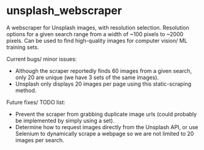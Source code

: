 # unsplash_webscraper
A webscraper for Unsplash images, with resolution selection. Resolution options for a given search range from a width of ~100 pixels to ~2000 pixels. Can be used to find high-quality images for computer vision/ ML training sets. 

Current bugs/ minor issues: 
 - Although the scraper reportedly finds 60 images from a given search, only 20 are unique (we have 3 sets of the same images). 
 - Unsplash only displays 20 images per page using this static-scraping method.
 
 Future fixes/ TODO list:
 - Prevent the scraper from grabbing duplicate image urls (could probably be implemented by simply using a set).
 - Determine how to request images directly from the Unsplash API, or use Selenium to dynamically scrape a webpage so we are not limited to 20 images per search.
